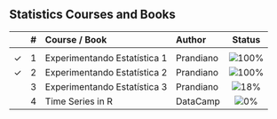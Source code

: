 ## Statistics Courses and Books


|  | # | Course / Book | Author | Status |
|:---:|:---:|:---|:---|:---:|
|  |  |  |  |  |
| &check; | 1 | Experimentando Estatística 1 | Prandiano | ![100%](https://geps.dev/progress/100) |
| &check; | 2 | Experimentando Estatística 2 | Prandiano | ![100%](https://geps.dev/progress/100) |
|  | 3 | Experimentando Estatística 3 | Prandiano | ![18%](https://geps.dev/progress/18) |
|  | 4 | Time Series in R | DataCamp | ![0%](https://geps.dev/progress/0) |